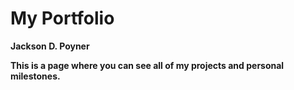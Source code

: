 <html>
  <head>
    <body>
      <h1>My Portfolio</h1>
      <p><b>Jackson D. Poyner<b></p>
      <p>This is a page where you can see all of my projects and personal milestones.</p>
    </body>
  </head>
</html>

